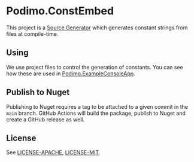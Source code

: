 # Podimo.ConstEmbed

This project is a [Source Generator](https://docs.microsoft.com/en-us/dotnet/csharp/roslyn-sdk/source-generators-overview) which generates constant strings from files at compile-time.

## Using

We use project files to control the generation of constants.
You can see how these are used in [Podimo.ExampleConsoleApp](examples/Podimo.ExampleConsoleApp/Podimo.ExampleConsoleApp.csproj).

## Publish to Nuget

Publishing to Nuget requires a tag to be attached to a given commit in the `main` branch.
GitHub Actions will build the package, publish to Nuget and create a GitHub release as well.


## License

See [LICENSE-APACHE](LICENSE-APACHE), [LICENSE-MIT](LICENSE-MIT).
